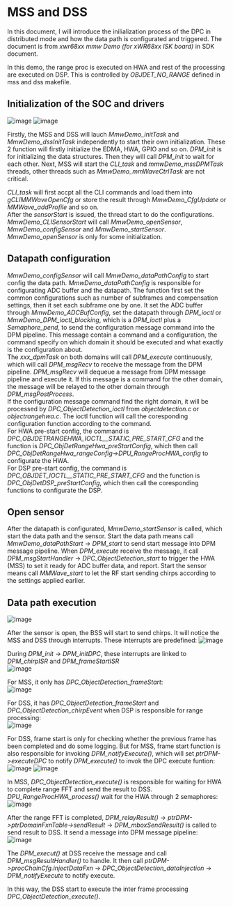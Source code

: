 # MSS and DSS
In this document, I will introduce the inilialization process of the DPC in distributed mode and how the data path is configurated and triggered. The document is from *xwr68xx mmw Demo (for xWR68xx ISK board)* in SDK document.  

In this demo, the range proc is executed on HWA and rest of the processing are executed on DSP. This is controlled by *OBJDET_NO_RANGE* defined in mss and dss makefile.  

## Initialization of the SOC and drivers
![image](https://user-images.githubusercontent.com/85469000/185585951-b59366de-c696-4efd-a8f9-81172b50a595.png)
![image](https://user-images.githubusercontent.com/85469000/185586022-b577aed7-808a-476f-8d31-fef1c8f939f6.png)

Firstly, the MSS and DSS will lauch *MmwDemo_initTask* and *MmwDemo_dssInitTask* independently to start their own initialization. These 2 function will firstly initialize the EDMA, HWA, GPIO and so on. *DPM_init* is for initializing the data structures. Then they will call *DPM_init* to wait for each other. Next, MSS will start the *CLI_task* and *mmwDemo_mssDPMTask* threads, other threads such as *MmwDemo_mmWaveCtrlTask* are not critical.  

*CLI_task* will first accpt all the CLI commands and load them into *gCLIMMWaveOpenCfg* or store the result through *MmwDemo_CfgUpdate* or *MMWave_addProfile* and so on.  
After the *sensorStart* is issued, the thread start to do the configurations. *MmwDemo_CLISensorStart* will call *MmwDemo_openSensor*, *MmwDemo_configSensor* and *MmwDemo_startSensor*.  
*MmwDemo_openSensor* is only for some initialization.  

## Datapath configuration
*MmwDemo_configSensor* will call *MmwDemo_dataPathConfig* to start config the data path. *MmwDemo_dataPathConfig* is responsible for configurating ADC buffer and the datapath. The function first set the common configurations such as number of subframes and compensation settings, then it set each subframe one by one. It set the ADC buffer through *MmwDemo_ADCBufConfig*, set the datapath through *DPM_ioctl* or *MmwDemo_DPM_ioctl_blocking*, which is a *DPM_ioctl* plus a *Semaphore_pend*, to send the configuration message command into the DPM pipeline. This message contain a command and a configuration, the command specify on which domain it should be executed and what exactly is the configuration about.  
The *xxx_dpmTask* on both domains will call *DPM_execute* continuously, which will call *DPM_msgRecv* to receive the message from the DPM pipeline. *DPM_msgRecv* will dequeue a message from DPM message pipeline and execute it. If this message is a command for the other domain, the message will be relayed to the other domain through *DPM_msgPostProcess*.  
If the configuration message command find the right domain, it will be processed by *DPC_ObjectDetection_ioctl* from *objectdetection.c* or *objectrangehwa.c*. The ioctl function will call the coresponding configuration function according to the command.  
For HWA pre-start config, the command is *DPC_OBJDETRANGEHWA_IOCTL__STATIC_PRE_START_CFG* and the function is *DPC_ObjDetRangeHwa_preStartConfig*, which then call *DPC_ObjDetRangeHwa_rangeConfig*->*DPU_RangeProcHWA_config* to configurate the HWA.  
For DSP pre-start config, the command is *DPC_OBJDET_IOCTL__STATIC_PRE_START_CFG* and the function is *DPC_ObjDetDSP_preStartConfig*, which then call the coresponding functions to configurate the DSP.  

## Open sensor
After the datapath is configurated, *MmwDemo_startSensor* is called, which start the data path and the sensor. Start the data path means call *MmwDemo_dataPathStart* -> *DPM_start* to send start message into DPM message pipeline. When *DPM_execute* receive the message, it call *DPM_msgStartHandler* -> *DPC_ObjectDetection_start* to trigger the HWA (MSS) to set it ready for ADC buffer data, and report. Start the sensor means call *MMWave_start* to let the RF start sending chirps according to the settings applied earlier.

## Data path execution
![image](https://user-images.githubusercontent.com/85469000/185851411-fcfde30a-a8a1-4c41-a18b-2ab8eaaaefab.png)

After the sensor is open, the BSS will start to send chirps. It will notice the MSS and DSS through interrupts. These interrupts are predefined:
![image](https://user-images.githubusercontent.com/85469000/185836474-e31304e6-5577-42b9-97be-1577cf5e40ce.png)  

During *DPM_init* -> *DPM_initDPC*, these interrupts are linked to *DPM_chirpISR* and *DPM_frameStartISR*  
![image](https://user-images.githubusercontent.com/85469000/185836587-0f2ba149-bdbe-4a26-b88e-b29835719a03.png)  

For MSS, it only has *DPC_ObjectDetection_frameStart*:  
![image](https://user-images.githubusercontent.com/85469000/185845384-4d34237b-d536-4285-b599-e0f57ef028b9.png)  

For DSS, it has *DPC_ObjectDetection_frameStart* and *DPC_ObjectDetection_chirpEvent* when DSP is responsible for range processing:    
![image](https://user-images.githubusercontent.com/85469000/185845485-4123f3f9-da16-47f4-9ecd-08208db08a9c.png)

For DSS, frame start is only for checking whether the previous frame has been completed and do some logging. But for MSS, frame start function is also responsible for invoking *DPM_notifyExecute()*, which will set *ptrDPM->executeDPC* to notify *DPM_execute()* to invok the DPC execute funtion:  
![image](https://user-images.githubusercontent.com/85469000/185846787-9378ebf3-c289-4f15-976a-28b2db9be49c.png)
![image](https://user-images.githubusercontent.com/85469000/185846913-92e2f2aa-7208-4e4a-b8cb-879bed7d427e.png)

In MSS, *DPC_ObjectDetection_execute()* is responsible for waiting for HWA to complete range FFT and send the result to DSS. *DPU_RangeProcHWA_process()* wait for the HWA through 2 semaphores:  
![image](https://user-images.githubusercontent.com/85469000/185851844-2db5008f-4ee6-4017-936d-9b0fe9e8c4c9.png)

After the range FFT is completed, *DPM_relayResult()* -> *ptrDPM->ptrDomainFxnTable->sendResult* -> *DPM_mboxSendResult()* is called to send result to DSS. It send a message into DPM message pipeline:  
![image](https://user-images.githubusercontent.com/85469000/185853683-39693156-3e74-42e9-a942-ececf8cd7a65.png)

The *DPM_execut()* at DSS receive the message and call *DPM_msgResultHandler()* to handle. It then call *ptrDPM->procChainCfg.injectDataFxn* -> *DPC_ObjectDetection_dataInjection* -> *DPM_notifyExecute* to notify execute.  

In this way, the DSS start to execute the inter frame processing *DPC_ObjectDetection_execute()*.
